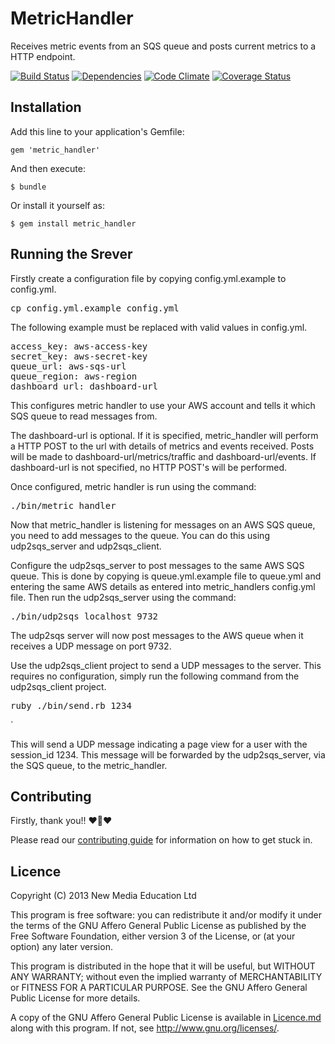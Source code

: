 # MetricHandler

Receives metric events from an SQS queue and posts current metrics to a HTTP endpoint.

[![Build Status](https://travis-ci.org/meducation/metric_handler.png)](https://travis-ci.org/meducation/metric_handler)
[![Dependencies](https://gemnasium.com/meducation/metric_handler.png?travis)](https://gemnasium.com/meducation/metric_handler)
[![Code Climate](https://codeclimate.com/github/meducation/metric_handler.png)](https://codeclimate.com/github/meducation/metric_handler)
[![Coverage Status](https://coveralls.io/repos/meducation/metric_handler/badge.png)](https://coveralls.io/r/meducation/metric_handler)

## Installation

Add this line to your application's Gemfile:

    gem 'metric_handler'

And then execute:

    $ bundle

Or install it yourself as:

    $ gem install metric_handler

## Running the Srever

Firstly create a configuration file by copying config.yml.example to config.yml.

<pre>
cp config.yml.example config.yml
</pre>

The following example must be replaced with valid values in config.yml.

<pre>
access_key: aws-access-key
secret_key: aws-secret-key
queue_url: aws-sqs-url
queue_region: aws-region
dashboard_url: dashboard-url
</pre>

This configures metric handler to use your AWS account and tells it which 
SQS queue to read messages from.

The dashboard-url is optional. If it is specified, metric_handler will
perform a HTTP POST to the url with details of metrics and events received.
Posts will be made to dashboard-url/metrics/traffic and
dashboard-url/events. If dashboard-url is not specified, no HTTP POST's
will be performed.

Once configured, metric handler is run using the command:

<pre>
./bin/metric_handler
</pre>

Now that metric_handler is listening for messages on an AWS SQS queue, you
need to add messages to the queue. You can do this using udp2sqs_server and
udp2sqs_client.

Configure the udp2sqs_server to post messages to the same AWS SQS queue.
This is done by copying is queue.yml.example file to queue.yml and
entering the same AWS details as entered into metric_handlers config.yml
file. Then run the udp2sqs_server using the command:

<pre>
./bin/udp2sqs localhost 9732
</pre>

The udp2sqs server will now post messages to the AWS queue when it receives
a UDP message on port 9732.

Use the udp2sqs_client project to send a UDP messages to the server. This
requires no configuration, simply run the following command from the
udp2sqs_client project.

<pre>
ruby ./bin/send.rb 1234
</pre>`

This will send a UDP message indicating a page view for a user with the
session_id 1234. This message will be forwarded by the udp2sqs_server,
via the SQS queue, to the metric_handler.

## Contributing

Firstly, thank you!! :heart::sparkling_heart::heart:

Please read our [contributing guide](https://github.com/meducation/udp2sqs-client/tree/master/CONTRIBUTING.md) for information on how to get stuck in.

## Licence

Copyright (C) 2013 New Media Education Ltd

This program is free software: you can redistribute it and/or modify
it under the terms of the GNU Affero General Public License as published by
the Free Software Foundation, either version 3 of the License, or
(at your option) any later version.

This program is distributed in the hope that it will be useful,
but WITHOUT ANY WARRANTY; without even the implied warranty of
MERCHANTABILITY or FITNESS FOR A PARTICULAR PURPOSE.  See the
GNU Affero General Public License for more details.

A copy of the GNU Affero General Public License is available in [Licence.md](https://github.com/meducation/udp2sqs-client/blob/master/LICENCE.md)
along with this program.  If not, see <http://www.gnu.org/licenses/>.
